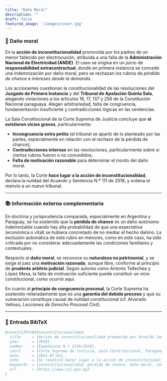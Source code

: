 ```yaml
---
title: "Daño Moral"
description: ""
draft: false
featured_image: '/images/cover.jpg'
---
```



### 📄 **Daño moral**

En la **acción de inconstitucionalidad** promovida por los padres de un menor fallecido por electrocución, atribuida a una falla de la **Administración Nacional de Electricidad (ANDE)**. El caso se origina en un juicio de **responsabilidad extracontractual**, donde en primera instancia se concede una indemnización por daño moral, pero se rechazan los rubros de *pérdida de chance* e *intereses desde la demanda*.

Los accionantes cuestionan la constitucionalidad de las resoluciones del **Juzgado de Primera Instancia** y del **Tribunal de Apelación Quinta Sala**, alegando violaciones a los artículos 16, 17, 137 y 256 de la Constitución Nacional paraguaya. Alegan arbitrariedad, falta de congruencia, fundamentación insuficiente y contradicciones lógicas en las sentencias.

La Sala Constitucional de la Corte Suprema de Justicia concluye que **sí existieron vicios graves**, particularmente:

* **Incongruencia extra petita** (el tribunal se apartó de lo planteado por las partes, especialmente en relación con el rechazo de la pérdida de chance);
* **Contradicciones internas** en las resoluciones, particularmente sobre si ciertos rubros fueron o no concedidos;
* **Falta de motivación razonable** para determinar el monto del daño moral.

Por lo tanto, la Corte **hace lugar a la acción de inconstitucionalidad**, declara la nulidad del Acuerdo y Sentencia N.º 111 de 2018, y ordena el reenvío a un nuevo tribunal.

---

### 📚 **Información externa complementaria**

En doctrina y jurisprudencia comparada, especialmente en Argentina y Paraguay, se ha sostenido que la **pérdida de chance** es un daño autónomo indemnizable cuando hay alta probabilidad de que una expectativa (económica o vital) se hubiera concretado de no mediar el hecho dañino. La exclusión automática de este rubro en menores, como en este caso, ha sido criticada por no considerar adecuadamente las condiciones familiares y contextuales.

Respecto al **daño moral**, se reconoce su **naturaleza no patrimonial**, y se exige al juez una **motivación razonada**, aunque libre, conforme al principio de **prudente arbitrio judicial**. Según autores como Antonio Tellechea y López Mesa, la falta de motivación suficiente puede constituir un vicio constitucional, como ocurrió aquí.

En cuanto al **principio de congruencia procesal**, la Corte Suprema ha sostenido reiteradamente que es una **garantía del debido proceso** y que su vulneración constituye causal de nulidad constitucional (cf. Alvarado Velloso, *Lecciones de Derecho Procesal Civil*).

---

### 🔖 **Entrada BibTeX**

```bibtex
@case{CSJPY2019inconstitucionalidad,
  title     = {Acción de inconstitucionalidad promovida por Arnaldo Joel González Insfrán c/ Administración Nacional de Electricidad (ANDE) s/ Indemnización de daños y perjuicios por responsabilidad extracontractual},
  year      = {2019},
  number    = {Expediente N.º 2156/2019},
  court     = {Corte Suprema de Justicia, Sala Constitucional, Paraguay},
  date      = {2021-07-01},
  note      = {Se resolvió hacer lugar a la acción de inconstitucionalidad y declarar la nulidad del Acuerdo y Sentencia N.º 111/2018},
  keywords  = {inconstitucionalidad, pérdida de chance, daño moral, congruencia procesal, responsabilidad extracontractual, Paraguay},
  url       = {https://www.csj.gov.py}
}
```


